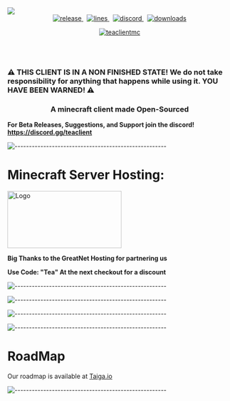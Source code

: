 <img src='https://raw.githubusercontent.com/TeaclientMinecraft/.github/main/profile/minecraft_title.png' href='' onclick=''/>

<div align="center">
    <!-- release -->
    <a href="https://github.com/TeaclientMinecraft/teaclient/releases/latest" target="_blank">
        <img src="https://img.shields.io/github/v/release/teaclientMinecraft/teaclient?include_prereleases&label=Latest&logo=Github&logoColor=FFFFFF&color=04aed9&style=for-the-badge" alt="release">
    </a>&nbsp;
    <!-- lines -->
      <a href="https://github.com/TeaClientminecraft/teaclient/graphs/code-frequency" target="_blank">
        <img src="https://img.shields.io/github/license/TeaClientminecraft/.github?label=License&logo=Github&logoColor=FFFFFF&color=04aed9&style=for-the-badge" alt="lines">
    </a>&nbsp;
    <!-- discord -->
    <a href="https://discord.gg/95J7ndJygG" target="_blank">
        <img src="https://img.shields.io/discord/1063834911833854012?label=Discord&logo=Discord&logoColor=FFFFFF&color=04aed9&style=for-the-badge" alt="discord">
    </a>&nbsp;
    <!-- downloads -->
    <a href="https://teaclient.net/downloads" target="_blank">
        <img src="https://img.shields.io/badge/Downloads-0-blue?label=Downloads&logo=Github&logoColor=FFFFFF&color=04aed9&style=for-the-badge" alt="downloads">
<!--         <img src="https://img.shields.io/github/downloads/MrFast-js/SkyblockFeatures/total?label=Downloads&logo=Github&logoColor=FFFFFF&color=04aed9&style=for-the-badge" alt="downloads"> -->
    </a> 
<p align="middle"> <a href="https://twitter.com/teaclientmc" target="blank"><img src="https://img.shields.io/twitter/follow/teaclientmc?logo=twitter&style=for-the-badge" alt="teaclientmc" /></a> </p>
</div>
<br><br>
<h3>⚠️ THIS CLIENT IS IN A NON FINISHED STATE! We do not take responsibility for anything that happens while using it. YOU HAVE BEEN WARNED! ⚠️<h3>
<h3 align="center">A minecraft client made Open-Sourced</h3>

**For Beta Releases, Suggestions, and Support join the discord! https://discord.gg/teaclient**



![-----------------------------------------------------](https://raw.githubusercontent.com/TeaclientMinecraft/.github/main/profile/dividers.png)


# Minecraft Server Hosting: 

<img src="https://cdn.discordapp.com/attachments/1165695288439214120/1165701318149689394/GNblue.png?ex=6547cef3&is=653559f3&hm=83e5b370c3adb7fb180450c696634bc8c45c760c01a1a856b6c3adac5c0852cb&" alt="Logo" width="256" height="128">

**Big Thanks to the GreatNet Hosting for partnering us**


**Use Code: "Tea" At the next checkout for a discount**


![-----------------------------------------------------](https://raw.githubusercontent.com/TeaclientMinecraft/.github/main/profile/dividers.png)


![-----------------------------------------------------](https://raw.githubusercontent.com/TeaclientMinecraft/.github/main/profile/dividers.png)


![-----------------------------------------------------](https://raw.githubusercontent.com/TeaclientMinecraft/.github/main/profile/dividers.png)


![-----------------------------------------------------](https://raw.githubusercontent.com/TeaclientMinecraft/.github/main/profile/dividers.png)
# RoadMap

Our roadmap is available at [Taiga.io](https://tree.taiga.io/project/eveeifyeve-teaclient/timeline)

![-----------------------------------------------------](https://raw.githubusercontent.com/TeaclientMinecraft/.github/main/profile/dividers.png)

